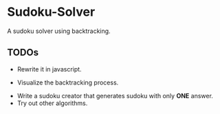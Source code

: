# Sudoku-Solver 
A sudoku solver using backtracking.

## TODOs

+ Rewrite it in javascript.
 - Visualize the backtracking process.
+ Write a sudoku creator that generates sudoku with only **ONE** answer.
+ Try out other algorithms.
